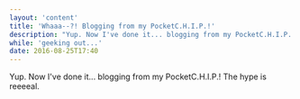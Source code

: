 ```yaml
---
layout: 'content'
title: 'Whaaa--?! Blogging from my PocketC.H.I.P.!'
description: "Yup. Now I've done it... blogging from my PocketC.H.I.P.! The hype is reeeeeal."
while: 'geeking out...'
date: 2016-08-25T17:40
---
```


Yup. Now I've done it... blogging from my PocketC.H.I.P.! The hype is reeeeal.